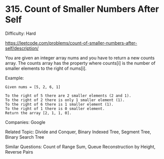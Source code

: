 # 315. Count of Smaller Numbers After Self

Difficulty: Hard

https://leetcode.com/problems/count-of-smaller-numbers-after-self/description/

You are given an integer array nums and you have to return a new counts array. The counts array has the property where counts[i] is the number of smaller elements to the right of nums[i].

Example:
```
Given nums = [5, 2, 6, 1]

To the right of 5 there are 2 smaller elements (2 and 1).
To the right of 2 there is only 1 smaller element (1).
To the right of 6 there is 1 smaller element (1).
To the right of 1 there is 0 smaller element.
Return the array [2, 1, 1, 0].
```

Companies: Google

Related Topic: Divide and Conquer, Binary Indexed Tree, Segment Tree, Binary Search Tree

Similar Questions: Count of Range Sum, Queue Reconstruction by Height, Reverse Pairs
